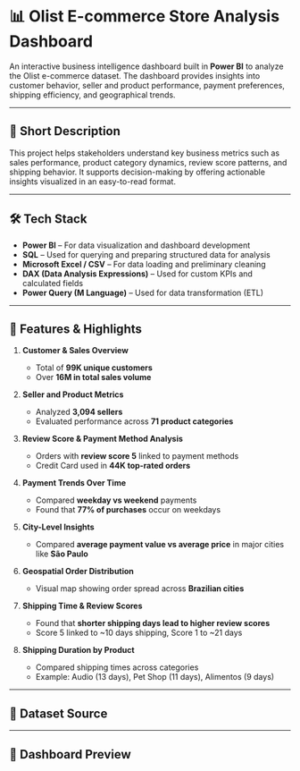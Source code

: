 # 📊 Olist E-commerce Store Analysis Dashboard

An interactive business intelligence dashboard built in **Power BI** to analyze the Olist e-commerce dataset. The dashboard provides insights into customer behavior, seller and product performance, payment preferences, shipping efficiency, and geographical trends.

---

## 📝 Short Description

This project helps stakeholders understand key business metrics such as sales performance, product category dynamics, review score patterns, and shipping behavior. It supports decision-making by offering actionable insights visualized in an easy-to-read format.

---

## 🛠️ Tech Stack

- **Power BI** – For data visualization and dashboard development  
- **SQL** – Used for querying and preparing structured data for analysis  
- **Microsoft Excel / CSV** – For data loading and preliminary cleaning  
- **DAX (Data Analysis Expressions)** – Used for custom KPIs and calculated fields  
- **Power Query (M Language)** – Used for data transformation (ETL)

---

## 🌟 Features & Highlights

1. **Customer & Sales Overview**
   - Total of **99K unique customers**
   - Over **16M in total sales volume**

2. **Seller and Product Metrics**
   - Analyzed **3,094 sellers**
   - Evaluated performance across **71 product categories**

3. **Review Score & Payment Method Analysis**
   - Orders with **review score 5** linked to payment methods
   - Credit Card used in **44K top-rated orders**

4. **Payment Trends Over Time**
   - Compared **weekday vs weekend** payments
   - Found that **77% of purchases** occur on weekdays

5. **City-Level Insights**
   - Compared **average payment value vs average price** in major cities like **São Paulo**

6. **Geospatial Order Distribution**
   - Visual map showing order spread across **Brazilian cities**

7. **Shipping Time & Review Scores**
   - Found that **shorter shipping days lead to higher review scores**
   - Score 5 linked to ~10 days shipping, Score 1 to ~21 days

8. **Shipping Duration by Product**
   - Compared shipping times across categories
   - Example: Audio (13 days), Pet Shop (11 days), Alimentos (9 days)

---

## 📁 Dataset Source


---

## 📸 Dashboard Preview













